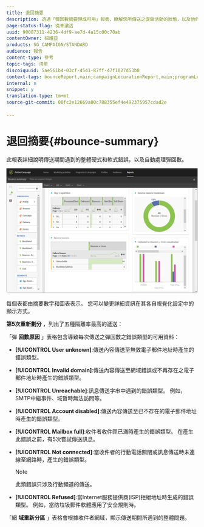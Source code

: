 ```yaml
---
title: 退回摘要
description: 透過「彈回數摘要現成可用」報表，瞭解您所傳送之促銷活動的狀態，以及他們可能遇到的錯誤。
page-status-flag: 從未激活
uuid: 90087311-4236-4df9-ae7d-4a15c00c70ab
contentOwner: 紹維亞
products: SG_CAMPAIGN/STANDARD
audience: 報告
content-type: 參考
topic-tags: 清單
discoiquuid: 5ae561b4-03cf-4541-87ff-47f1027d53b8
context-tags: bounceReport,main;campaignLecurationReport,main;programLecurationReport,main
internal: n
snippet: y
translation-type: tm+mt
source-git-commit: 00fc2e12669a00c788355ef4e492375957cdad2e

---
```



# 退回摘要{#bounce-summary}

此報表詳細說明傳送期間遇到的整體硬式和軟式錯誤，以及自動處理彈回數。

![](assets/campaign_reports_bounces.png)

每個表都由摘要數字和圖表表示。 您可以變更詳細資訊在其各自視覺化設定中的顯示方式。

**第5次重新劃分** ，列出了五種隔離率最高的遞送：

「彈 **回數原因** 」表格包含導致每次傳送之彈回數之錯誤類型的可用資料：

* **[!UICONTROL User unknown]**:傳送內容傳送至無效電子郵件地址時產生的錯誤類型。
* **[!UICONTROL Invalid domain]**:傳送內容傳送至網域錯誤或不再存在之電子郵件地址時產生的錯誤類型。
* **[!UICONTROL Unreachable]**:訊息傳送字串中遇到的錯誤類型。 例如，SMTP中繼事件、域暫時無法訪問等。
* **[!UICONTROL Account disabled]**:傳送內容傳送至已不存在的電子郵件地址時產生的錯誤類型。
* **[!UICONTROL Mailbox full]**:收件者收件匣已滿時產生的錯誤類型。 在產生此錯誤之前，有5次嘗試傳送訊息。
* **[!UICONTROL Not connected]**:當收件者的行動電話關閉或訊息傳送時未連線至網路時，產生的錯誤類型。

   >[!NOTE]
   >
   >此類錯誤只涉及行動頻道的傳送。

* **[!UICONTROL Refused]**:當Internet服務提供商(ISP)拒絕地址時生成的錯誤類型。 例如，當防垃圾郵件軟體應用了安全規則時。

「網 **域重新分區** 」表格會根據收件者網域，顯示傳送期間所遇到的整體問題。
